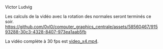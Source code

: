 
Victor Ludvig

Les calculs de la vidéo avec la rotation des normales seront terminés ce soir.
https://github.com/0vl0/computer_graphics_centrale/assets/58560467/91593288-30c3-4328-8407-973ea1aab5fb


La vidéo complète à 30 fps est [video_x4.mp4](video_x4.mp4).
